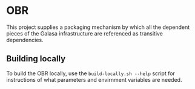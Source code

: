 # OBR

This project supplies a packaging mechanism by which all the dependent pieces of the Galasa
infrastructure are referenced as transitive dependencies.

## Building locally
To build the OBR locally, use the `build-locally.sh --help` script for instructions of what parameters and 
envirnment variables are needed.

